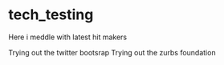 tech_testing
============

Here i meddle with latest hit makers

Trying out the twitter bootsrap
Trying out the zurbs foundation 
